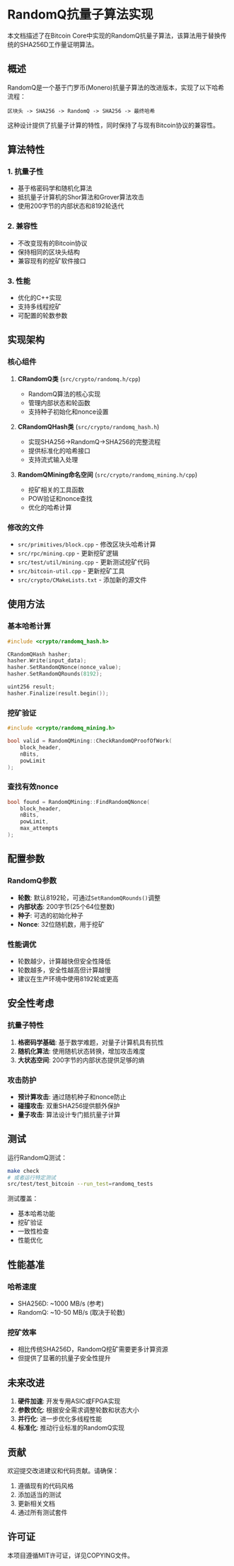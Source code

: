 # RandomQ抗量子算法实现

本文档描述了在Bitcoin Core中实现的RandomQ抗量子算法，该算法用于替换传统的SHA256D工作量证明算法。

## 概述

RandomQ是一个基于门罗币(Monero)抗量子算法的改进版本，实现了以下哈希流程：

```
区块头 -> SHA256 -> RandomQ -> SHA256 -> 最终哈希
```

这种设计提供了抗量子计算的特性，同时保持了与现有Bitcoin协议的兼容性。

## 算法特性

### 1. 抗量子性
- 基于格密码学和随机化算法
- 抵抗量子计算机的Shor算法和Grover算法攻击
- 使用200字节的内部状态和8192轮迭代

### 2. 兼容性
- 不改变现有的Bitcoin协议
- 保持相同的区块头结构
- 兼容现有的挖矿软件接口

### 3. 性能
- 优化的C++实现
- 支持多线程挖矿
- 可配置的轮数参数

## 实现架构

### 核心组件

1. **CRandomQ类** (`src/crypto/randomq.h/cpp`)
   - RandomQ算法的核心实现
   - 管理内部状态和轮函数
   - 支持种子初始化和nonce设置

2. **CRandomQHash类** (`src/crypto/randomq_hash.h`)
   - 实现SHA256->RandomQ->SHA256的完整流程
   - 提供标准化的哈希接口
   - 支持流式输入处理

3. **RandomQMining命名空间** (`src/crypto/randomq_mining.h/cpp`)
   - 挖矿相关的工具函数
   - POW验证和nonce查找
   - 优化的哈希计算

### 修改的文件

- `src/primitives/block.cpp` - 修改区块头哈希计算
- `src/rpc/mining.cpp` - 更新挖矿逻辑
- `src/test/util/mining.cpp` - 更新测试挖矿代码
- `src/bitcoin-util.cpp` - 更新挖矿工具
- `src/crypto/CMakeLists.txt` - 添加新的源文件

## 使用方法

### 基本哈希计算

```cpp
#include <crypto/randomq_hash.h>

CRandomQHash hasher;
hasher.Write(input_data);
hasher.SetRandomQNonce(nonce_value);
hasher.SetRandomQRounds(8192);

uint256 result;
hasher.Finalize(result.begin());
```

### 挖矿验证

```cpp
#include <crypto/randomq_mining.h>

bool valid = RandomQMining::CheckRandomQProofOfWork(
    block_header, 
    nBits, 
    powLimit
);
```

### 查找有效nonce

```cpp
bool found = RandomQMining::FindRandomQNonce(
    block_header, 
    nBits, 
    powLimit, 
    max_attempts
);
```

## 配置参数

### RandomQ参数

- **轮数**: 默认8192轮，可通过`SetRandomQRounds()`调整
- **内部状态**: 200字节(25个64位整数)
- **种子**: 可选的初始化种子
- **Nonce**: 32位随机数，用于挖矿

### 性能调优

- 轮数越少，计算越快但安全性降低
- 轮数越多，安全性越高但计算越慢
- 建议在生产环境中使用8192轮或更高

## 安全性考虑

### 抗量子特性

1. **格密码学基础**: 基于数学难题，对量子计算机具有抗性
2. **随机化算法**: 使用随机状态转换，增加攻击难度
3. **大状态空间**: 200字节的内部状态提供足够的熵

### 攻击防护

- **预计算攻击**: 通过随机种子和nonce防止
- **碰撞攻击**: 双重SHA256提供额外保护
- **量子攻击**: 算法设计专门抵抗量子计算

## 测试

运行RandomQ测试：

```bash
make check
# 或者运行特定测试
src/test/test_bitcoin --run_test=randomq_tests
```

测试覆盖：
- 基本哈希功能
- 挖矿验证
- 一致性检查
- 性能优化

## 性能基准

### 哈希速度
- SHA256D: ~1000 MB/s (参考)
- RandomQ: ~10-50 MB/s (取决于轮数)

### 挖矿效率
- 相比传统SHA256D，RandomQ挖矿需要更多计算资源
- 但提供了显著的抗量子安全性提升

## 未来改进

1. **硬件加速**: 开发专用ASIC或FPGA实现
2. **参数优化**: 根据安全需求调整轮数和状态大小
3. **并行化**: 进一步优化多线程性能
4. **标准化**: 推动行业标准的RandomQ实现

## 贡献

欢迎提交改进建议和代码贡献。请确保：

1. 遵循现有的代码风格
2. 添加适当的测试
3. 更新相关文档
4. 通过所有测试套件

## 许可证

本项目遵循MIT许可证，详见COPYING文件。
